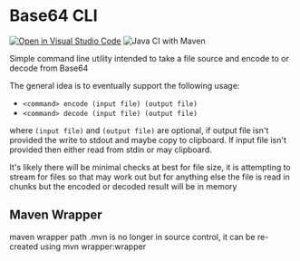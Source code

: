 # Base64 CLI

[![Open in Visual Studio Code](https://open.vscode.dev/badges/open-in-vscode.svg)](https://open.vscode.dev/tsmoreland/base64.java)
![Java CI with Maven](https://github.com/tsmoreland/base64.java/workflows/Java%20CI%20with%20Maven/badge.svg)

Simple command line utility intended to take a file source and encode to or decode from Base64

The general idea is to eventually support the following usage:

- ```<command> encode (input file) (output file)``` 
- ```<command> decode (input file) (output file)```

where ```(input file)``` and ```(output file)``` are optional, 
if output file isn't provided the write to stdout and maybe copy to clipboard.
If input file isn't provided then either read from stdin or may clipboard.

It's likely there will be minimal checks at best for file size, it is attempting to stream for files so that may work out but for anything else the file is read in chunks but the encoded or decoded result will be in memory

## Maven Wrapper

maven wrapper path .mvn is no longer in source control, it can be re-created using mvn wrapper:wrapper
